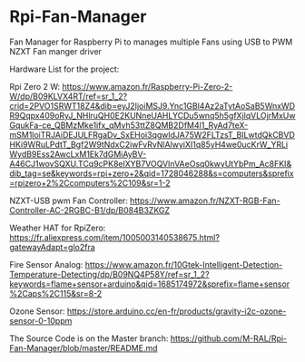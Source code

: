 # Rpi-Fan-Manager
Fan Manager for Raspberry Pi to manages multiple Fans using USB to PWM NZXT Fan manger driver

Hardware List for the project:

Rpi Zero 2 W: https://www.amazon.fr/Raspberry-Pi-Zero-2-W/dp/B09KLVX4RT/ref=sr_1_2?crid=2PVO1SRWT18Z4&dib=eyJ2IjoiMSJ9.Ync1GBl4Az2aTytAoSaB5WnxWDR9Qqpx409oRyJ_NHlruQH0E2KUNneUAHLYCDu5wnq5h5gfXjlqVLOjrMxUwGqukFa-ce_QBMzMke1ifx_qMvh53ttZ8QMB2DfM4l1_RyAd7teX-mSM1loiTRJAiDEJULFRgaDv_SxEHoi3qgwldJA75W2FLTzsT_BILwtdQkCBVDHKi9WRuLPdtT_Bgf2W9tNdxC2iwFvRvNlAlwyiXI1q85yH4we0ucKrW_YRLiWydB9Ess2AwcLxM1Ek7dGMiAyBV-A46CJ1wovSQXU.TCq9cPK8elXYB7VOQVInVAeOsq0kwyUtYbPm_Ac8FKI&dib_tag=se&keywords=rpi+zero+2&qid=1728046288&s=computers&sprefix=rpizero+2%2Ccomputers%2C109&sr=1-2

NZXT-USB pwm Fan Controller: https://www.amazon.fr/NZXT-RGB-Fan-Controller-AC-2RGBC-B1/dp/B084B3ZKGZ 

Weather HAT for RpiZero: https://fr.aliexpress.com/item/1005003140538675.html?gatewayAdapt=glo2fra

Fire Sensor Analog: https://www.amazon.fr/10Gtek-Intelligent-Detection-Temperature-Detecting/dp/B09NQ4P58Y/ref=sr_1_2?keywords=flame+sensor+arduino&qid=1685174972&sprefix=flame+sensor%2Caps%2C115&sr=8-2

Ozone Sensor: https://store.arduino.cc/en-fr/products/gravity-i2c-ozone-sensor-0-10ppm


The Source Code is on the Master branch:
https://github.com/M-RAL/Rpi-Fan-Manager/blob/master/README.md
